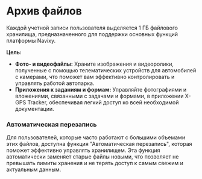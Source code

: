 # Архив файлов

Каждой учетной записи пользователя выделяется 1 ГБ файлового хранилища, предназначенного для поддержки основных функций платформы Navixy.

**Цель:**

- **Фото- и видеофайлы:** Храните изображения и видеоролики, полученные с помощью телематических устройств для автомобилей с камерами, что поможет вам эффективно контролировать и управлять работой автопарка.
- **Приложения к заданиям и формам:** Управляйте фотографиями и вложениями, связанными с задачами и формами, в приложении X-GPS Tracker, обеспечивая легкий доступ ко всей необходимой документации.

### Автоматическая перезапись

Для пользователей, которые часто работают с большими объемами этих файлов, доступна функция "Автоматическая перезапись", которая поможет эффективно управлять хранилищем. Эта функция автоматически заменяет старые файлы новыми, что позволяет не превышать лимиты хранения и не терять доступ к самым свежим и актуальным данным.